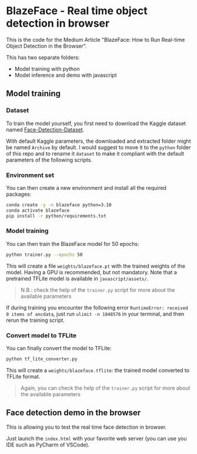 # BlazeFace - Real time object detection in browser

This is the code for the Medium Article "BlazeFace: How to Run Real-time Object Detection in the Browser".

This has two separate folders:
- Model training with python
- Model inference and demo with javascript

## Model training


### Dataset 
To train the model yourself, you first need to download the Kaggle dataset 
named [Face-Detection-Dataset](https://www.kaggle.com/datasets/fareselmenshawii/face-detection-dataset?resource=download).

With default Kaggle parameters, the downloaded and extracted folder might be named `Archive` by default.
I would suggest to move it to the `python` folder of this repo and to rename it `dataset` to make it compliant with the default parameters of the following scripts.


### Environment set

You can then create a new environment and install all the required packages:
```bash
conda create -y -n blazeface python=3.10
conda activate blazeface
pip install -r python/requirements.txt
```

### Model training

You can then train the BlazeFace model for 50 epochs:
```bash
python trainer.py --epochs 50
```

This will create a file `weights/blazeface.pt` with the trained weights of the model.
Having a GPU is recommended, but not mandatory. Note that a pretrained TFLite model is available in `javascript/assets/`.

> N.B.: check the help of the `trainer.py` script for more about the available parameters

If during training you encounter the following error `RuntimeError: received 0 items of ancdata`,
just run `ulimit -n 1048576` in your terminal, and then rerun the training script.

### Convert model to TFLite

You can finally convert the model to TFLite:

```bash
python tf_lite_converter.py
```

This will create a `weights/blazeface.tflite`: the trained model converted to TFLite format.

> Again, you can check the help of the `trainer.py` script for more about the available parameters


## Face detection demo in the browser

This is allowing you to test the real time face detection in browser.

Just launch the `index.html` with your favorite web server (you can use you IDE such as PyCharm of VSCode).
